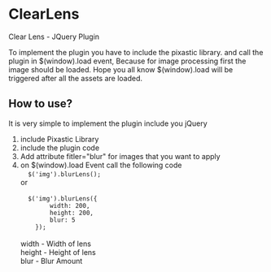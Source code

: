 ClearLens
=========

Clear Lens - JQuery Plugin

To implement the plugin you have to include the pixastic library. and call the plugin in $(window).load event, Because for image processing first the image should be loaded. Hope you all know $(window).load will be triggered after all the assets are loaded.

<h2>How to use?</h2>
It is very simple to implement the plugin
include you jQuery 
<ol>
<li> include Pixastic Library</li>
<li> include the plugin code</li>
<li> Add attribute fitler="blur" for images that you want to apply</li>
<li> on $(window).load Event call the following code
<br>
<code>	$('img').blurLens();</code>
<br/>
or
<br/>
<code>
  $('img').blurLens({
	    width: 200,
	    height: 200,
	    blur: 5
	});
</code>
<br/>
width - Width of lens<br/>
height - Height of lens<br/>
blur - Blur Amount</br>

</li>
</ol>
